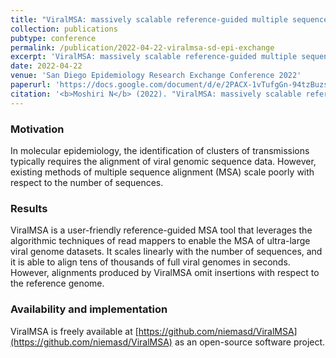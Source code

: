 ```yaml
---
title: "ViralMSA: massively scalable reference-guided multiple sequence alignment of viral genomes"
collection: publications
pubtype: conference
permalink: /publication/2022-04-22-viralmsa-sd-epi-exchange
excerpt: 'ViralMSA: massively scalable reference-guided multiple sequence alignment of viral genomes'
date: 2022-04-22
venue: 'San Diego Epidemiology Research Exchange Conference 2022'
paperurl: 'https://docs.google.com/document/d/e/2PACX-1vTufgGn-94tzBuzs1MXideQPxZApXW0EvSHIyfKQX8xdXPvwVo1H3C4WbWSgmp67BbERnjzc_tkYqdm/pub'
citation: '<b>Moshiri N</b> (2022). "ViralMSA: massively scalable reference-guided multiple sequence alignment of viral genomes." <i>San Diego Epidemiology Research Exchange Conference 2022</i>. <a href="https://docs.google.com/document/d/e/2PACX-1vTufgGn-94tzBuzs1MXideQPxZApXW0EvSHIyfKQX8xdXPvwVo1H3C4WbWSgmp67BbERnjzc_tkYqdm/pub" target="_blank">Talk</a>.'
---
```

### Motivation
In molecular epidemiology, the identification of clusters of transmissions typically requires the alignment of viral genomic sequence data. However, existing methods of multiple sequence alignment (MSA) scale poorly with respect to the number of sequences.

### Results
ViralMSA is a user-friendly reference-guided MSA tool that leverages the algorithmic techniques of read mappers to enable the MSA of ultra-large viral genome datasets. It scales linearly with the number of sequences, and it is able to align tens of thousands of full viral genomes in seconds. However, alignments produced by ViralMSA omit insertions with respect to the reference genome.

### Availability and implementation
ViralMSA is freely available at [https://github.com/niemasd/ViralMSA](https://github.com/niemasd/ViralMSA) as an open-source software project.
